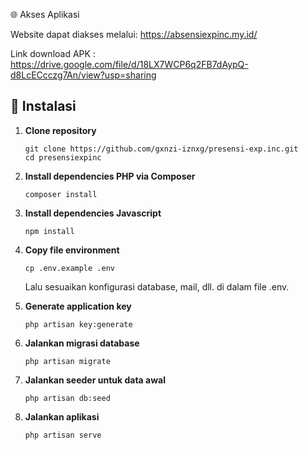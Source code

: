🌐 Akses Aplikasi

Website dapat diakses melalui: https://absensiexpinc.my.id/

Link download APK : https://drive.google.com/file/d/18LX7WCP6q2FB7dAypQ-d8LcECcczg7An/view?usp=sharing

## 🔧 Instalasi

1. **Clone repository**
   ```
   git clone https://github.com/gxnzi-iznxg/presensi-exp.inc.git
   cd presensiexpinc
   ```
2. **Install dependencies PHP via Composer**
   ```
   composer install
   ```
3. **Install dependencies Javascript**
   ```
   npm install
   ```
4. **Copy file environment**
   ```
   cp .env.example .env
   ```
   Lalu sesuaikan konfigurasi database, mail, dll. di dalam file .env.

5. **Generate application key**
   ```
   php artisan key:generate
   ```
6. **Jalankan migrasi database**
   ```
   php artisan migrate
   ```
7. **Jalankan seeder untuk data awal**
   ```
   php artisan db:seed
   ```
8. **Jalankan aplikasi**
   ```
   php artisan serve
   ```

